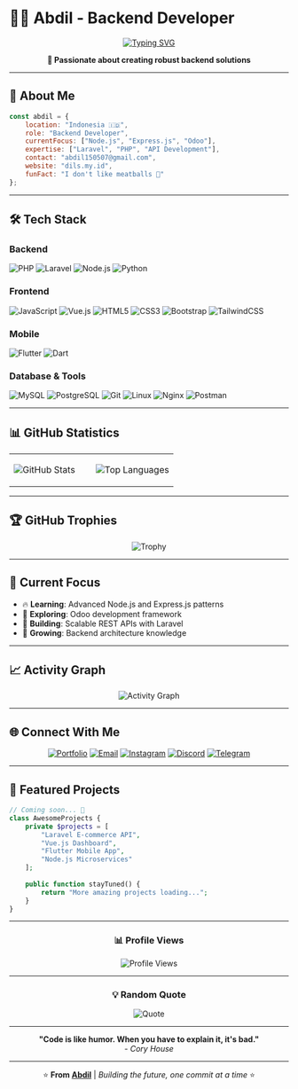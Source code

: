 # 👨‍💻 Abdil - Backend Developer

<div align="center">
  
[![Typing SVG](https://readme-typing-svg.herokuapp.com?font=Fira+Code&size=22&duration=3000&pause=1000&color=2196F3&center=true&vCenter=true&width=500&lines=Backend+Developer;Laravel+Enthusiast;Always+Learning+New+Tech)](https://git.io/typing-svg)

**🚀 Passionate about creating robust backend solutions**

</div>

---

## 🎯 About Me

```javascript
const abdil = {
    location: "Indonesia 🇮🇩",
    role: "Backend Developer",
    currentFocus: ["Node.js", "Express.js", "Odoo"],
    expertise: ["Laravel", "PHP", "API Development"],
    contact: "abdil150507@gmail.com",
    website: "dils.my.id",
    funFact: "I don't like meatballs 🍜"
};
```

---

## 🛠️ Tech Stack

### **Backend**
![PHP](https://img.shields.io/badge/PHP-777BB4?style=for-the-badge&logo=php&logoColor=white)
![Laravel](https://img.shields.io/badge/Laravel-FF2D20?style=for-the-badge&logo=laravel&logoColor=white)
![Node.js](https://img.shields.io/badge/Node.js-339933?style=for-the-badge&logo=nodedotjs&logoColor=white)
![Python](https://img.shields.io/badge/Python-3776AB?style=for-the-badge&logo=python&logoColor=white)

### **Frontend**
![JavaScript](https://img.shields.io/badge/JavaScript-F7DF1E?style=for-the-badge&logo=javascript&logoColor=black)
![Vue.js](https://img.shields.io/badge/Vue.js-4FC08D?style=for-the-badge&logo=vuedotjs&logoColor=white)
![HTML5](https://img.shields.io/badge/HTML5-E34F26?style=for-the-badge&logo=html5&logoColor=white)
![CSS3](https://img.shields.io/badge/CSS3-1572B6?style=for-the-badge&logo=css3&logoColor=white)
![Bootstrap](https://img.shields.io/badge/Bootstrap-7952B3?style=for-the-badge&logo=bootstrap&logoColor=white)
![TailwindCSS](https://img.shields.io/badge/Tailwind_CSS-06B6D4?style=for-the-badge&logo=tailwindcss&logoColor=white)

### **Mobile**
![Flutter](https://img.shields.io/badge/Flutter-02569B?style=for-the-badge&logo=flutter&logoColor=white)
![Dart](https://img.shields.io/badge/Dart-0175C2?style=for-the-badge&logo=dart&logoColor=white)

### **Database & Tools**
![MySQL](https://img.shields.io/badge/MySQL-4479A1?style=for-the-badge&logo=mysql&logoColor=white)
![PostgreSQL](https://img.shields.io/badge/PostgreSQL-336791?style=for-the-badge&logo=postgresql&logoColor=white)
![Git](https://img.shields.io/badge/Git-F05032?style=for-the-badge&logo=git&logoColor=white)
![Linux](https://img.shields.io/badge/Linux-FCC624?style=for-the-badge&logo=linux&logoColor=black)
![Nginx](https://img.shields.io/badge/Nginx-009639?style=for-the-badge&logo=nginx&logoColor=white)
![Postman](https://img.shields.io/badge/Postman-FF6C37?style=for-the-badge&logo=postman&logoColor=white)

---

## 📊 GitHub Statistics

<div align="center">

<table>
<tr>
<td width="50%">

![GitHub Stats](https://github-readme-stats.vercel.app/api?username=dilsdev&show_icons=true&theme=vue-dark&hide_border=true&count_private=true)

</td>
<td width="50%">

![Top Languages](https://github-readme-stats.vercel.app/api/top-langs/?username=dilsdev&theme=vue-dark&hide_border=true&layout=compact&count_private=true)

</td>
</tr>
</table>
</div>

---

## 🏆 GitHub Trophies

<div align="center">

![Trophy](https://github-profile-trophy.vercel.app/?username=dilsdev&theme=onestar&no-frame=true&margin-w=15&margin-h=15&column=7)

</div>

---

## 🎯 Current Focus

- 🔥 **Learning**: Advanced Node.js and Express.js patterns
- 🚀 **Exploring**: Odoo development framework
- 💼 **Building**: Scalable REST APIs with Laravel
- 🌱 **Growing**: Backend architecture knowledge

---

## 📈 Activity Graph

<div align="center">

![Activity Graph](https://github-readme-activity-graph.vercel.app/graph?username=dilsdev&theme=vue&hide_border=true&bg_color=20232a&color=61dafb&line=61dafb&point=61dafb)

</div>

---

## 🌐 Connect With Me

<div align="center">

[![Portfolio](https://img.shields.io/badge/Portfolio-000000?style=for-the-badge&logo=vercel&logoColor=white)](https://dils.my.id)
[![Email](https://img.shields.io/badge/Email-EA4335?style=for-the-badge&logo=gmail&logoColor=white)](mailto:abdil150507@gmail.com)
[![Instagram](https://img.shields.io/badge/Instagram-E4405F?style=for-the-badge&logo=instagram&logoColor=white)](#)
[![Discord](https://img.shields.io/badge/Discord-5865F2?style=for-the-badge&logo=discord&logoColor=white)](#)
[![Telegram](https://img.shields.io/badge/Telegram-26A5E4?style=for-the-badge&logo=telegram&logoColor=white)](#)

</div>

---

## 💼 Featured Projects

```php
// Coming soon... 🚧
class AwesomeProjects {
    private $projects = [
        "Laravel E-commerce API",
        "Vue.js Dashboard",
        "Flutter Mobile App",
        "Node.js Microservices"
    ];
    
    public function stayTuned() {
        return "More amazing projects loading...";
    }
}
```

---

<div align="center">

### 📊 Profile Views

![Profile Views](https://komarev.com/ghpvc/?username=dilsdev&style=for-the-badge&color=blue)

---

### 💡 Random Quote

![Quote](https://quotes-github-readme.vercel.app/api?type=horizontal&theme=dark)

---

**"Code is like humor. When you have to explain it, it's bad."**  
*- Cory House*

---

⭐ **From [Abdil](https://github.com/dilsdev)** | *Building the future, one commit at a time* ⭐

</div>
